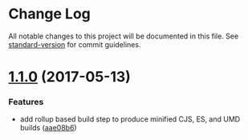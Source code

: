 # Change Log

All notable changes to this project will be documented in this file. See [standard-version](https://github.com/conventional-changelog/standard-version) for commit guidelines.

<a name="1.1.0"></a>
# [1.1.0](https://github.com/danhayden/equalheight/compare/v1.0.0...v1.1.0) (2017-05-13)


### Features

* add rollup based build step to produce minified CJS, ES, and UMD builds ([aae08b6](https://github.com/danhayden/equalheight/commit/aae08b6))
